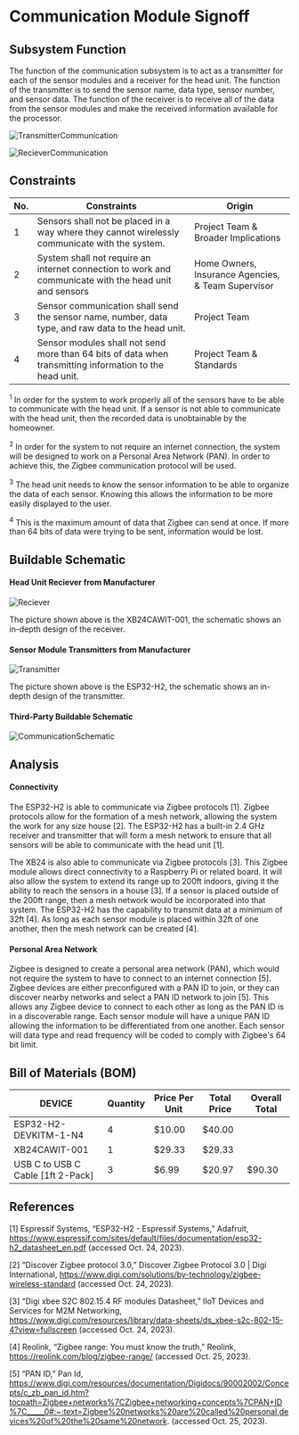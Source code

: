 # Communication Module Signoff

## Subsystem Function
The function of the communication subsystem is to act as a transmitter for each of the sensor modules and a receiver for the head unit. The function of the transmitter is to send the sensor name, data type, sensor number, and sensor data. The function of the receiver is to receive all of the data from the sensor modules and make the received information available for the processor. 

![TransmitterCommunication](https://github.com/jacksonrwoodard/HouseHealthMonitoring/assets/142913669/cfb66cac-4edb-49bc-8843-ddd06d3072f7)

![RecieverCommunication](https://github.com/jacksonrwoodard/HouseHealthMonitoring/assets/142913669/8ede150c-271b-4bfd-8071-dab157138e04)


## Constraints
| No. | Constraints                                                                                    | Origin                              |
| --- | ---------------------------------------------------------------------------------------------- | ----------------------------------- |
|  1  | Sensors shall not be placed in a way where they cannot wirelessly communicate with the system. | Project Team & Broader Implications |
|  2  | System shall not require an internet connection to work and communicate with the head unit and sensors | Home Owners, Insurance Agencies, & Team Supervisor |
|  3  | Sensor communication shall send the sensor name, number, data type, and raw data to the head unit. | Project Team |
|  4  | Sensor modules shall not send more than 64 bits of data when transmitting information to the head unit. | Project Team & Standards|

<sup>1</sup> In order for the system to work properly all of the sensors have to be able to communicate with the head unit. If a sensor is not able to communicate with the head unit, then the recorded data is unobtainable by the homeowner. 

<sup>2</sup> In order for the system to not require an internet connection, the system will be designed to work on a Personal Area Network (PAN). In order to achieve this, the Zigbee communication protocol will be used.

<sup>3</sup> The head unit needs to know the sensor information to be able to organize the data of each sensor. Knowing this allows the information to be more easily displayed to the user.

<sup>4</sup> This is the maximum amount of data that Zigbee can send at once. If more than 64 bits of data were trying to be sent, information would be lost.


## Buildable Schematic
#### Head Unit Reciever from Manufacturer
![Reciever](https://github.com/jacksonrwoodard/HouseHealthMonitoring/assets/142913669/86660aec-523b-4ed7-8e32-47fd15c300dd)

The picture shown above is the XB24CAWIT-001, the schematic shows an in-depth design of the receiver.
#### Sensor Module Transmitters from Manufacturer
 ![Transmitter](https://github.com/jacksonrwoodard/HouseHealthMonitoring/assets/142913669/7f7b898d-26be-4da4-8958-8dd662d6b1b3)
 
The picture shown above is the ESP32-H2, the schematic shows an in-depth design of the transmitter.

#### Third-Party Buildable Schematic

 ![CommunicationSchematic](https://github.com/jacksonrwoodard/HouseHealthMonitoring/assets/142913669/209c1588-a54b-4fe9-bb34-3c8f18ce0dce)

## Analysis
#### Connectivity
The ESP32-H2 is able to communicate via Zigbee protocols [1]. Zigbee protocols allow for the formation of a mesh network, allowing the system the work for any size house [2]. The ESP32-H2 has a built-in 2.4 GHz receiver and transmitter that will form a mesh network to ensure that all sensors will be able to communicate with the head unit [1].

The XB24 is also able to communicate via Zigbee protocols [3]. This Zigbee module allows direct connectivity to a Raspberry Pi or related board. It will also allow the system to extend its range up to 200ft indoors, giving it the ability to reach the sensors in a house [3]. If a sensor is placed outside of the 200ft range, then a mesh network would be incorporated into that system. The ESP32-H2 has the capability to transmit data at a minimum of 32ft [4]. As long as each sensor module is placed within 32ft of one another, then the mesh network can be created [4]. 

#### Personal Area Network
Zigbee is designed to create a personal area network (PAN), which would not require the system to have to connect to an internet connection [5]. Zigbee devices are either preconfigured with a PAN ID to join, or they can discover nearby networks and select a PAN ID network to join [5]. This allows any Zigbee device to connect to each other as long as the PAN ID is in a discoverable range. Each sensor module will have a unique PAN ID allowing the information to be differentiated from one another. Each sensor will data type and read frequency will be coded to comply with Zigbee's 64 bit limit.


## Bill of Materials (BOM)
| DEVICE | Quantity | Price Per Unit | Total Price | Overall Total |
| ------ | -------- | -------------- | ----------- | ----- |
| ESP32-H2-DEVKITM-1-N4 | 4 | $10.00 | $40.00 | |
| XB24CAWIT-001 | 1 | $29.33 | $29.33 | |
| USB C to USB C Cable [1ft 2-Pack] | 3 | $6.99 | $20.97 | $90.30 |

## References
[1] Espressif Systems, “ESP32-H2 - Espressif Systems,” Adafruit, https://www.espressif.com/sites/default/files/documentation/esp32-h2_datasheet_en.pdf (accessed Oct. 24, 2023). 

[2] “Discover Zigbee protocol 3.0,” Discover Zigbee Protocol 3.0 | Digi International, https://www.digi.com/solutions/by-technology/zigbee-wireless-standard (accessed Oct. 24, 2023). 

[3] “Digi xbee S2C 802.15.4 RF modules Datasheet,” IIoT Devices and Services for M2M Networking, https://www.digi.com/resources/library/data-sheets/ds_xbee-s2c-802-15-4?view=fullscreen (accessed Oct. 24, 2023). 

[4] Reolink, “Zigbee range: You must know the truth,” Reolink, https://reolink.com/blog/zigbee-range/ (accessed Oct. 25, 2023). 

[5] “PAN ID,” Pan Id, https://www.digi.com/resources/documentation/Digidocs/90002002/Concepts/c_zb_pan_id.htm?tocpath=Zigbee+networks%7CZigbee+networking+concepts%7CPAN+ID%7C_____0#:~:text=Zigbee%20networks%20are%20called%20personal,devices%20of%20the%20same%20network. (accessed Oct. 25, 2023). 
